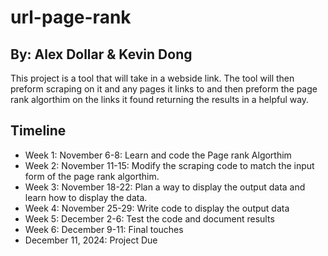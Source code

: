# url-page-rank
## By: Alex Dollar & Kevin Dong

This project is a tool that will take in a webside link. The tool will then preform scraping on it and any pages it links to and then preform the page rank algorthim on the links it found returning the results in a helpful way.

## Timeline

* Week 1: November 6-8: Learn and code the Page rank Algorthim
* Week 2: November 11-15: Modify the scraping code to match the input form of the page rank algorthim.
* Week 3: November 18-22: Plan a way to display the output data and learn how to display the data.
* Week 4: November 25-29: Write code to display the output data
* Week 5: December 2-6: Test the code and document results
* Week 6: December 9-11: Final touches
* December 11, 2024: Project Due
